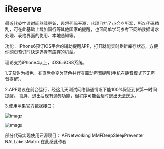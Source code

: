 iReserve
========
最近比较忙没时间继续更新，现将代码开源，此项目抽了小会空所写，所以代码稍乱，可在此基础上增加国行等其他国家的提醒，也可简单学习参考下网络数据请求处理、表格界面的使用、本地通知等。

功能：
iPhone6预订iOS平台的辅助提醒APP，打开就能实时刷新库存状态，方便你网页预订时快速选择有库存的机型。

理论支持iPhone4以上，iOS6~iOS8系统。

1.无货时为橙色，有货后会变为蓝色并伴有震动声音提醒(手机在静音模式下无声音提醒)。

2.APP建议在前台运行，经这几天测试网络畅通情况下能100%保证到货第一时间提醒。
锁屏、退出后现有通知功能，但程序可能会超时退出无法送达。

3.使用苹果官方数据接口；


 ![image](https://github.com/MichaelTech/iReserve/blob/master/1.png)
 
 ![image](https://github.com/MichaelTech/iReserve/blob/master/2.png)
 

部分代码实现使用开源项目：
AFNetworking
MMPDeepSleepPreventer
NALLabelsMatrix
在此感此作者
